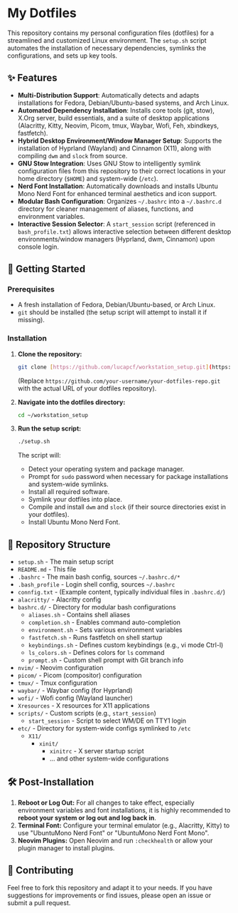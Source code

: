 # My Dotfiles

This repository contains my personal configuration files (dotfiles) for a streamlined and customized Linux environment. The `setup.sh` script automates the installation of necessary dependencies, symlinks the configurations, and sets up key tools.

## ✨ Features

* **Multi-Distribution Support**: Automatically detects and adapts installations for Fedora, Debian/Ubuntu-based systems, and Arch Linux.
* **Automated Dependency Installation**: Installs core tools (git, stow), X.Org server, build essentials, and a suite of desktop applications (Alacritty, Kitty, Neovim, Picom, tmux, Waybar, Wofi, Feh, xbindkeys, fastfetch).
* **Hybrid Desktop Environment/Window Manager Setup**: Supports the installation of Hyprland (Wayland) and Cinnamon (X11), along with compiling `dwm` and `slock` from source.
* **GNU Stow Integration**: Uses GNU Stow to intelligently symlink configuration files from this repository to their correct locations in your home directory (`$HOME`) and system-wide (`/etc`).
* **Nerd Font Installation**: Automatically downloads and installs Ubuntu Mono Nerd Font for enhanced terminal aesthetics and icon support.
* **Modular Bash Configuration**: Organizes `~/.bashrc` into a `~/.bashrc.d` directory for cleaner management of aliases, functions, and environment variables.
* **Interactive Session Selector**: A `start_session` script (referenced in `bash_profile.txt`) allows interactive selection between different desktop environments/window managers (Hyprland, dwm, Cinnamon) upon console login.

## 🚀 Getting Started

### Prerequisites

* A fresh installation of Fedora, Debian/Ubuntu-based, or Arch Linux.
* `git` should be installed (the setup script will attempt to install it if missing).

### Installation

1.  **Clone the repository:**
    ```bash
    git clone [https://github.com/lucapcf/workstation_setup.git](https://github.com/lucapcf/workstation_setup.git) ~/.dotfiles
    ```
    (Replace `https://github.com/your-username/your-dotfiles-repo.git` with the actual URL of your dotfiles repository).

2.  **Navigate into the dotfiles directory:**
    ```bash
    cd ~/workstation_setup
    ```

3.  **Run the setup script:**
    ```bash
    ./setup.sh
    ```
    The script will:
    * Detect your operating system and package manager.
    * Prompt for `sudo` password when necessary for package installations and system-wide symlinks.
    * Install all required software.
    * Symlink your dotfiles into place.
    * Compile and install `dwm` and `slock` (if their source directories exist in your dotfiles).
    * Install Ubuntu Mono Nerd Font.

## 📁 Repository Structure

* `setup.sh` - The main setup script
* `README.md` - This file
* `.bashrc` - The main bash config, sources `~/.bashrc.d/*`
* `.bash_profile` - Login shell config, sources `~/.bashrc`
* `connfig.txt` - (Example content, typically individual files in `.bashrc.d/`)
* `alacritty/` - Alacritty config
* `bashrc.d/` - Directory for modular bash configurations
    * `aliases.sh` - Contains shell aliases
    * `completion.sh` - Enables command auto-completion
    * `environment.sh` - Sets various environment variables
    * `fastfetch.sh` - Runs fastfetch on shell startup
    * `keybindings.sh` - Defines custom keybindings (e.g., vi mode Ctrl-l)
    * `ls_colors.sh` - Defines colors for `ls` command
    * `prompt.sh` - Custom shell prompt with Git branch info
* `nvim/` - Neovim configuration
* `picom/` - Picom (compositor) configuration
* `tmux/` - Tmux configuration
* `waybar/` - Waybar config (for Hyprland)
* `wofi/` - Wofi config (Wayland launcher)
* `Xresources` - X resources for X11 applications
* `scripts/` - Custom scripts (e.g., `start_session`)
    * `start_session` - Script to select WM/DE on TTY1 login
* `etc/` - Directory for system-wide configs symlinked to `/etc`
    * `X11/`
        * `xinit/`
            * `xinitrc` - X server startup script
            * ... and other system-wide configurations


## 🛠️ Post-Installation

1.  **Reboot or Log Out:** For all changes to take effect, especially environment variables and font installations, it is highly recommended to **reboot your system or log out and log back in**.
2.  **Terminal Font:** Configure your terminal emulator (e.g., Alacritty, Kitty) to use "UbuntuMono Nerd Font" or "UbuntuMono Nerd Font Mono".
3.  **Neovim Plugins:** Open Neovim and run `:checkhealth` or allow your plugin manager to install plugins.

## 🤝 Contributing

Feel free to fork this repository and adapt it to your needs. If you have suggestions for improvements or find issues, please open an issue or submit a pull request.
